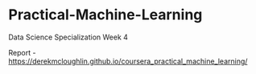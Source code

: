 # Practical-Machine-Learning
Data Science Specialization Week 4


Report - https://derekmcloughlin.github.io/coursera_practical_machine_learning/
